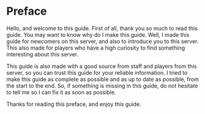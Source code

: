 # Preface

Hello, and welcome to this guide. First of all, thank you so much to read this guide. You may want to know why do I make this guide. Well, I made this guide for newcomers on this server, and also to introduce you to this server. This also made for players who have a high curiosity to find something interesting about this server.

This guide is also made with a good source from staff and players from this server, so you can trust this guide for your reliable information. I tried to make this guide as complete as possible and as up to date as possible, from the start to the end. So, if something is missing in this guide, do not hesitate to tell me so I can fix it as soon as possible.

Thanks for reading this preface, and enjoy this guide.
